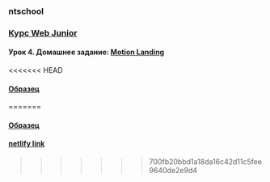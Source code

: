 ### ntschool
### [Курс Web Junior](https://www.youtube.com/playlist?list=PLplUVF5VxDlSUpKa0pZqzgWYxdREM9nO0)

#### Урок 4. Домашнее задание: [Motion Landing](https://youtu.be/i4p8KO8e2Po?list=PLplUVF5VxDlSUpKa0pZqzgWYxdREM9nO0&t=6297)
<<<<<<< HEAD

#### [Образец](http://i.piccy.info/i9/f84c774937a3bf588e800675554de964/1576584646/253296/1350613/motion_landing.jpg)
=======
#### [Образец](http://i.piccy.info/i9/f84c774937a3bf588e800675554de964/1576584646/253296/1350613/motion_landing.jpg)

#### [netlify link](https://adoring-mclean-9e080b.netlify.com/)
>>>>>>> 700fb20bbd1a18da16c42d11c5fee9640de2e9d4
